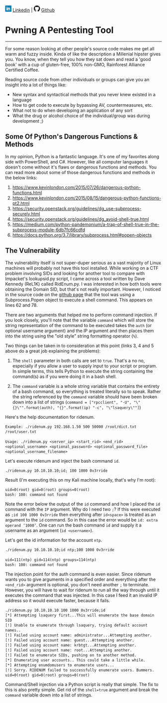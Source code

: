 ![Linkedin](Post%20Images/linkedin.png) [Linkedin](https://www.linkedin.com/in/ryangore/) | ![Github](Post%20Images/github.png) [Github](https://github.com/0v3rride)

# Pwning A Pentesting Tool
_____________________________________________________________________

For some reason looking at other people's source code makes me get all warm and fuzzy inside. Kinda of like the description a Millenial hipster gives you. You know, when they tell you how they sat down and read a 'good book' with a cup of gluten-free, 100% non-GMO, Rainforest Alliance Certified Coffee. 

Reading source code from other individuals or groups can give you an insight into a lot of things like:
  * New syntax and syntactical methods that you never knew existed in a language
  * How to get code to execute by bypassing AV, countermeasures, etc.
  * What not to do when developing an application of any sort
  * What the drug or alcohol choice of the individual/group was during development ;)
  
## Some Of Python's Dangerous Functions & Methods
In my opinion, Python is a fantastic language. It's one of my favorites along side with PowerShell, and C#. However, like all computer languages it doesn't come without it's flaws or dangerous functions and methods. You can read more about some of those dangerous functions and methods in the below links:
 1. https://www.kevinlondon.com/2015/07/26/dangerous-python-functions.html
 2. https://www.kevinlondon.com/2015/08/15/dangerous-python-functions-pt2.html
 3. https://security.openstack.org/guidelines/dg_use-subprocess-securely.html
 4. https://security.openstack.org/guidelines/dg_avoid-shell-true.html
 5. https://medium.com/python-pandemonium/a-trap-of-shell-true-in-the-subprocess-module-6db7fc66cdfd
 6. https://docs.python.org/3.7/library/subprocess.html#popen-objects
 
## The Vulnerability
The vulnerability itself is not super-duper serious as a vast majority of Linux machines will probably not have this tool installed. While working on a CTF problem involving SIDs and looking for another tool to compare with Impacket's lookupsid.py script, I came across a tool written by Dave Kennedy (ReL1K) called RidEnum.py. I was interested in how both tools were obtaining the Domain SID, but that's not really important. However, I noticed in the source code on the [github page](https://github.com/trustedsec/ridenum/blob/master/ridenum.py) that the tool was using a Subprocess.Popen object to execute a shell command. This appears on lines 62 and 78. 

There are two arguments that helped me to perform command injection. If you look closely, you'll note that the variable `command` which will store the string representation of the command to be executed takes the `auth` (or optional username argument) and the IP argument and then places them into the string using the "old style" string formatting operator (`%`).

Two things can be taken in to consideration at this point (links 3, 4 and 5 above do a great job explaining the problems):

1. The `shell` parameter in both calls are set to `true`. That's a no no, especially if you allow a user to supply input to your script or program. In simple terms, this tells Python to execute the string containing the command(s) as if you were doing it in a bash shell.

2. The `command` variable is a whole string variable that contains the entirety of a bash command, so everything is treated literally so to speak. Rather the string referenced by the `command` variable should have been broken down into a list of strings (`command = ["rpcclient", "-U", "\"{}\"".format(auth), "{}".format(ip) "-c", "\"lsaquery\""]`)


Here's the help documentation for ridenum.
```
Example: ./ridenum.py 192.168.1.50 500 50000 /root/dict.txt /root/user.txt

Usage: ./ridenum.py <server_ip> <start_rid> <end_rid> <optional_username> <optional_password> <optional_password_file> <optional_username_filename>
```
Let's execute ridenum and inject the bash command `id`.

```
./ridenum.py 10.10.10.10;id; 100 1000 0v3rride
```

Result (I'm executing this on my Kali machine locally, that's why I'm root):
```
uid=0(root) gid=0(root) groups=0(root)
bash: 100: command not found
```
Note the error below the output of the `id` command and how I placed the `id` command with the `IP` argument. Why do I need two `;`? If this were executed as `;id 100 1000 0v3rride` then everything after `id<space>` is treated as an argument to the `id` command. So in this case the error would be `id: extra operand ‘1000’`. One can run the bash command `id` and supply it a username as an argument (`id <username>`). 

Let's get the id information for the account `ntp`.
```
./ridenum.py 10.10.10.10;id ntp;100 1000 0v3rride

uid=111(ntp) gid=114(ntp) groups=114(ntp)
bash: 100: command not found
```

The injection point for the auth command is even easier. Since ridenum wants you to give arguments in a specified order and everything after the `<end_rid>` argument is optional, you don't need another `;` to terminate. However, you will have to wait for ridenum to run all the way through until it executes the command that was injected. In this case I feed it an invalid IP address so it would execute faster, because it fails.

```
./ridenum.py 10.10.10.10 100 1000 0v3rride;id
[*] Attempting lsaquery first...This will enumerate the base domain SID
[!] Unable to enumerate through lsaquery, trying default account names..
[!] Failed using account name: administrator...Attempting another.
[!] Failed using account name: guest...Attempting another.
[!] Failed using account name: krbtgt...Attempting another.
[!] Failed using account name: root...Attempting another.
[!] Failed to enumerate SIDs, pushing on to another method.
[*] Enumerating user accounts.. This could take a little while.
[*] Attempting enumdomusers to enumerate users...
[!] Sorry. RIDENUM failed to successfully enumerate users. Bummers.
uid=0(root) gid=0(root) groups=0(root)
```

Command/Shell injection via a Python script is really that simple. The fix to this is also pretty simple. Get rid of the `shell=true` argument and break the `command` variable down into a list of strings.

